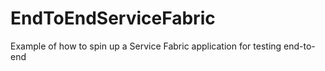 # EndToEndServiceFabric
Example of how to spin up a Service Fabric application for testing end-to-end
